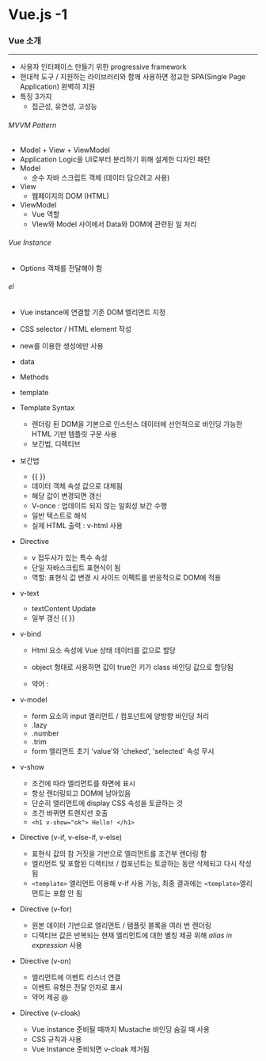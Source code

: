 # Vue.js -1

### Vue 소개

---

- 사용자 인터페이스 만들기 위한 progressive framework
- 현대적 도구 / 지원하는 라이브러리와 함께 사용하면 정교한 SPA(Single Page Application) 완벽히 지원
- 특징 3가지
  - 접근성, 유연성, 고성능



###### MVVM Pattern

- Model + View + ViewModel
- Application Logic을 UI로부터 분리하기 위해 설계한 디자인 패턴
- Model
  - 순수 자바 스크립트 객체 (데이터 담으려고 사용)
- View
  - 웹페이지의 DOM (HTML)
- ViewModel
  - Vue 역할
  - VIew와 Model 사이에서 Data와 DOM에 관련된 일 처리



###### Vue Instance

<script>
  const app = new Vue({
    // Option
  })
</script>

- Options 객체를 전달해야 함

###### 	el

- Vue instance에 연결할 기존 DOM 엘리먼트 지정

- CSS selector / HTML element 작성

- new를 이용한 생성에만 사용

  <di v id="app">
  </div>

  <script>
    const app = new Vue({
      el: '#app'
    })
  </script>

- data

- Methods

- template

- Template Syntax

  - 렌더링 된 DOM을 기본으로 인스턴스 데이터에 선언적으로 바인딩 가능한 HTML 기반 템플릿 구문 사용
  - 보간법, 디렉티브

- 보간법

  - {{ }}
  - 데이터 객체 속성 값으로 대체됨
  - 해당 값이 변경되면 갱신
  - V-once : 업데이트 되지 않는 일회성 보간 수행
  - 일반 텍스트로 해석
  - 실제 HTML 출력 : v-html 사용

- Directive

  - v 접두사가 있는 특수 속성
  - 단일 자바스크립트 표현식이 됨
  - 역할: 표현식 값 변경 시 사이드 이펙트를 반응적으로 DOM에 적용

- v-text

  - textContent Update
  - 일부 갱신 {{ }}

- v-bind

  - Html 요소 속성에 Vue 상태 데이터를 값으로 할당

  - object 형태로 사용하면 값이 true인 키가 class 바인딩 값으로 할당됨
  - 약어 :

- v-model

  - form 요소의 input 엘리먼트 / 컴포넌트에 양방향 바인딩 처리
  - .lazy
  - .number
  - .trim
  - form 엘리먼트 초기 'value'와 'cheked', 'selected' 속성 무시

- v-show

  - 조건에 따라 엘리먼트를 화면에 표시
  - 항상 렌더링되고 DOM에 남아있음
  - 단순히 엘리먼트에 display CSS 속성을 토글하는 것
  - 조건 바뀌면 트랜지션 호출
  - `<h1 v-show="ok"> Hello! </h1>`

- Directive (v-if, v-else-if, v-else)

  - 표현식 값의 참 거짓을 기반으로 엘리먼트를 조건부 렌더링 함
  - 엘리먼트 및 포함된 디렉티브 / 컴포넌트는 토글하는 동안 삭제되고 다시 작성됨
  - `<template>` 엘리먼트 이용해 v-if 사용 가능, 최종 결과에는 `<template>`엘리먼트는 포함 안 됨

- Directive (v-for)

  - 원본 데이터 기반으로 엘리먼트 / 템플릿 블록을 여러 번 렌더링
  - 디렉티브 값은 반복되는 현재 엘리먼트에 대한 별칭 제공 위해 *alias in expression* 사용

- Directive (v-on)

  - 엘리먼트에 이벤트 리스너 연결
  - 이벤트 유형은 전달 인자로 표시
  - 약어 제공 @

- Directive (v-cloak)

  - Vue instance 준비될 때까지 Mustache 바인딩 숨길 때 사용
  - CSS 규칙과 사용
  - Vue Instance 준비되면 v-cloak 제거됨

